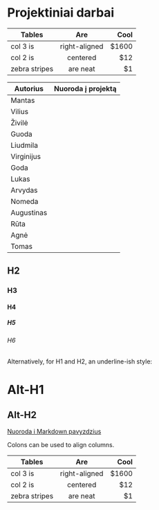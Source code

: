 # Projektiniai darbai
| Tables        | Are           | Cool  |
| ------------- |:-------------:| -----:|
| col 3 is      | right-aligned | $1600 |
| col 2 is      | centered      |   $12 |
| zebra stripes | are neat      |    $1 |

| Autorius        | Nuoroda į projektą           |
| ------------- |:-------------:|
|Mantas||
|Vilius||
|Živilė||
|Guoda||
|Liudmila||
|Virginijus||
|Goda||
|Lukas||
|Arvydas||
|Nomeda||
|Augustinas||
|Rūta||
|Agnė||
|Tomas||

## H2
### H3
#### H4
##### H5
###### H6

Alternatively, for H1 and H2, an underline-ish style:

Alt-H1
======

Alt-H2
------

[Nuoroda i Markdown pavyzdzius](https://github.com/adam-p/markdown-here/wiki/Markdown-Cheatsheet)


Colons can be used to align columns.

| Tables        | Are           | Cool  |
| ------------- |:-------------:| -----:|
| col 3 is      | right-aligned | $1600 |
| col 2 is      | centered      |   $12 |
| zebra stripes | are neat      |    $1 |
